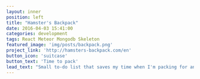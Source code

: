 ```yaml
---
layout: inner
position: left
title: "Hamster's Backpack"
date: 2016-04-03 15:41:00
categories: development
tags: React Meteor Mongodb Skeleton
featured_image: 'img/posts/backpack.png'
project_link: 'http://hamsters-backpack.com/en'
button_icon: 'suitcase'
button_text: 'Time to pack'
lead_text: "Small to-do list that saves my time when I'm packing for another trip"
---
```

